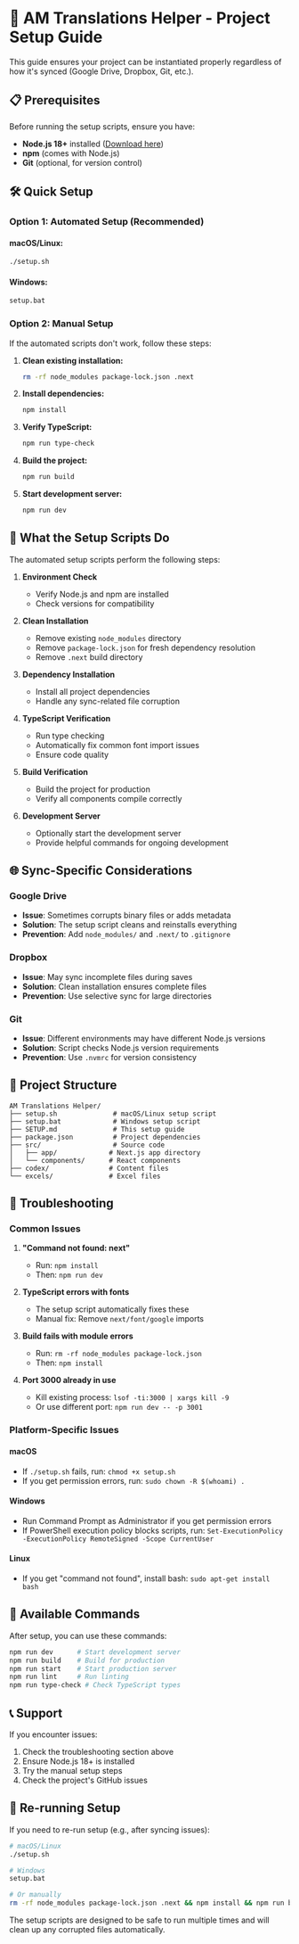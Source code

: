 # 🚀 AM Translations Helper - Project Setup Guide

This guide ensures your project can be instantiated properly regardless of how it's synced (Google Drive, Dropbox, Git, etc.).

## 📋 Prerequisites

Before running the setup scripts, ensure you have:

- **Node.js 18+** installed ([Download here](https://nodejs.org/))
- **npm** (comes with Node.js)
- **Git** (optional, for version control)

## 🛠️ Quick Setup

### Option 1: Automated Setup (Recommended)

#### macOS/Linux:
```bash
./setup.sh
```

#### Windows:
```cmd
setup.bat
```

### Option 2: Manual Setup

If the automated scripts don't work, follow these steps:

1. **Clean existing installation:**
   ```bash
   rm -rf node_modules package-lock.json .next
   ```

2. **Install dependencies:**
   ```bash
   npm install
   ```

3. **Verify TypeScript:**
   ```bash
   npm run type-check
   ```

4. **Build the project:**
   ```bash
   npm run build
   ```

5. **Start development server:**
   ```bash
   npm run dev
   ```

## 🔧 What the Setup Scripts Do

The automated setup scripts perform the following steps:

1. **Environment Check**
   - Verify Node.js and npm are installed
   - Check versions for compatibility

2. **Clean Installation**
   - Remove existing `node_modules` directory
   - Remove `package-lock.json` for fresh dependency resolution
   - Remove `.next` build directory

3. **Dependency Installation**
   - Install all project dependencies
   - Handle any sync-related file corruption

4. **TypeScript Verification**
   - Run type checking
   - Automatically fix common font import issues
   - Ensure code quality

5. **Build Verification**
   - Build the project for production
   - Verify all components compile correctly

6. **Development Server**
   - Optionally start the development server
   - Provide helpful commands for ongoing development

## 🌐 Sync-Specific Considerations

### Google Drive
- **Issue**: Sometimes corrupts binary files or adds metadata
- **Solution**: The setup script cleans and reinstalls everything
- **Prevention**: Add `node_modules/` and `.next/` to `.gitignore`

### Dropbox
- **Issue**: May sync incomplete files during saves
- **Solution**: Clean installation ensures complete files
- **Prevention**: Use selective sync for large directories

### Git
- **Issue**: Different environments may have different Node.js versions
- **Solution**: Script checks Node.js version requirements
- **Prevention**: Use `.nvmrc` for version consistency

## 📁 Project Structure

```
AM Translations Helper/
├── setup.sh              # macOS/Linux setup script
├── setup.bat             # Windows setup script
├── SETUP.md              # This setup guide
├── package.json          # Project dependencies
├── src/                  # Source code
│   ├── app/             # Next.js app directory
│   └── components/      # React components
├── codex/               # Content files
└── excels/              # Excel files
```

## 🚨 Troubleshooting

### Common Issues

1. **"Command not found: next"**
   - Run: `npm install`
   - Then: `npm run dev`

2. **TypeScript errors with fonts**
   - The setup script automatically fixes these
   - Manual fix: Remove `next/font/google` imports

3. **Build fails with module errors**
   - Run: `rm -rf node_modules package-lock.json`
   - Then: `npm install`

4. **Port 3000 already in use**
   - Kill existing process: `lsof -ti:3000 | xargs kill -9`
   - Or use different port: `npm run dev -- -p 3001`

### Platform-Specific Issues

#### macOS
- If `./setup.sh` fails, run: `chmod +x setup.sh`
- If you get permission errors, run: `sudo chown -R $(whoami) .`

#### Windows
- Run Command Prompt as Administrator if you get permission errors
- If PowerShell execution policy blocks scripts, run: `Set-ExecutionPolicy -ExecutionPolicy RemoteSigned -Scope CurrentUser`

#### Linux
- If you get "command not found", install bash: `sudo apt-get install bash`

## 🎯 Available Commands

After setup, you can use these commands:

```bash
npm run dev      # Start development server
npm run build    # Build for production
npm run start    # Start production server
npm run lint     # Run linting
npm run type-check # Check TypeScript types
```

## 📞 Support

If you encounter issues:

1. Check the troubleshooting section above
2. Ensure Node.js 18+ is installed
3. Try the manual setup steps
4. Check the project's GitHub issues

## 🔄 Re-running Setup

If you need to re-run setup (e.g., after syncing issues):

```bash
# macOS/Linux
./setup.sh

# Windows
setup.bat

# Or manually
rm -rf node_modules package-lock.json .next && npm install && npm run build
```

The setup scripts are designed to be safe to run multiple times and will clean up any corrupted files automatically. 